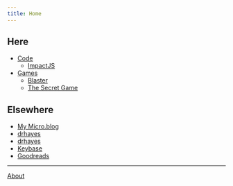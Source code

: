 ```yaml
---
title: Home
---
```


## Here

* [Code][]
  * [ImpactJS][]
* [Games][]
  * [Blaster][]
  * [The Secret Game][secretgame]

## Elsewhere

  * <a href="https://micro.blog/drhayes" rel="me" />My Micro.blog</a>
  * [drhayes][github]
  * [drhayes][tumblr]
  * [Keybase][keybase]
  * [Goodreads][goodreads]

---
[About][]


[code]: /code
[games]: /games
[impactjs]: /code/impactjs
[blaster]: /games/blaster
[secretgame]: /games/secret-game

[github]: https://github.com/drhayes
[tumblr]: https://drhayes.tumblr.com
[keybase]: http://keybase.io/drhayes
[goodreads]: https://www.goodreads.com/drhayes
[about]: /about

